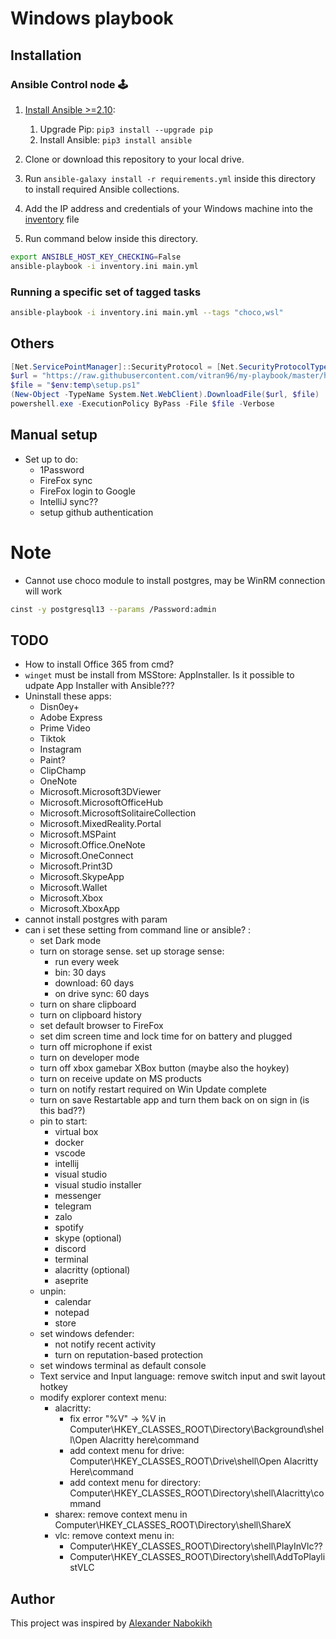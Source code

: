 # Windows playbook

## Installation

### Ansible Control node 🕹

1. [Install Ansible >=2.10](https://docs.ansible.com/ansible/latest/installation_guide/index.html):

   1. Upgrade Pip: `pip3 install --upgrade pip`
   2. Install Ansible: `pip3 install ansible`

2. Clone or download this repository to your local drive.
3. Run `ansible-galaxy install -r requirements.yml` inside this directory to install required Ansible collections.
4. Add the IP address and credentials of your Windows machine into the [inventory](./default.inventory.ini) file
5. Run command below inside this directory.

```sh
export ANSIBLE_HOST_KEY_CHECKING=False
ansible-playbook -i inventory.ini main.yml
```

### Running a specific set of tagged tasks

```sh
ansible-playbook -i inventory.ini main.yml --tags "choco,wsl"
```

## Others

```powershell
[Net.ServicePointManager]::SecurityProtocol = [Net.SecurityProtocolType]::Tls12
$url = "https://raw.githubusercontent.com/vitran96/my-playbook/master/helper/setup.ps1"
$file = "$env:temp\setup.ps1"
(New-Object -TypeName System.Net.WebClient).DownloadFile($url, $file)
powershell.exe -ExecutionPolicy ByPass -File $file -Verbose
```

## Manual setup

- Set up to do:
  - 1Password
  - FireFox sync
  - FireFox login to Google
  - IntelliJ sync??
  - setup github authentication

# Note

- Cannot use choco module to install postgres, may be WinRM connection will work

```sh
cinst -y postgresql13 --params /Password:admin
```

## TODO

- How to install Office 365 from cmd?
- `winget` must be install from MSStore: AppInstaller. Is it possible to udpate App Installer with Ansible???
- Uninstall these apps:
  - Disn0ey+
  - Adobe Express
  - Prime Video
  - Tiktok
  - Instagram
  - Paint?
  - ClipChamp
  - OneNote
  - Microsoft.Microsoft3DViewer
  - Microsoft.MicrosoftOfficeHub
  - Microsoft.MicrosoftSolitaireCollection
  - Microsoft.MixedReality.Portal
  - Microsoft.MSPaint
  - Microsoft.Office.OneNote
  - Microsoft.OneConnect
  - Microsoft.Print3D
  - Microsoft.SkypeApp
  - Microsoft.Wallet
  - Microsoft.Xbox
  - Microsoft.XboxApp
- cannot install postgres with param
- can i set these setting from command line or ansible? :
  - set Dark mode
  - turn on storage sense. set up storage sense:
    - run every week
    - bin: 30 days
    - download: 60 days
    - on drive sync: 60 days
  - turn on share clipboard
  - turn on clipboard history
  - set default browser to FireFox
  - set dim screen time and lock time for on battery and plugged
  - turn off microphone if exist
  - turn on developer mode
  - turn off xbox gamebar XBox button (maybe also the hoykey)
  - turn on receive update on MS products
  - turn on notify restart required on Win Update complete
  - turn on save Restartable app and turn them back on on sign in (is this bad??)
  - pin to start:
    - virtual box
    - docker
    - vscode
    - intellij
    - visual studio
    - visual studio installer
    - messenger
    - telegram
    - zalo
    - spotify
    - skype (optional)
    - discord
    - terminal
    - alacritty (optional)
    - aseprite
  - unpin:
    - calendar
    - notepad
    - store
  - set windows defender:
    - not notify recent activity
    - turn on reputation-based protection
  - set windows terminal as default console
  - Text service and Input language: remove switch input and swit layout hotkey
  - modify explorer context menu:
    - alacritty:
      - fix error "%V" -> %V in Computer\HKEY_CLASSES_ROOT\Directory\Background\shell\Open Alacritty here\command
      - add context menu for drive: Computer\HKEY_CLASSES_ROOT\Drive\shell\Open Alacritty Here\command
      - add context menu for directory: Computer\HKEY_CLASSES_ROOT\Directory\shell\Alacritty\command
    - sharex: remove context menu in Computer\HKEY_CLASSES_ROOT\Directory\shell\ShareX
    - vlc: remove context menu in:
      - Computer\HKEY_CLASSES_ROOT\Directory\shell\PlayInVlc??
      - Computer\HKEY_CLASSES_ROOT\Directory\shell\AddToPlaylistVLC

## Author

This project was inspired by [Alexander Nabokikh](https://www.linkedin.com/in/nabokih/)
